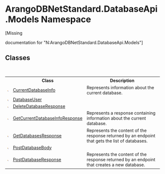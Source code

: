 # ArangoDBNetStandard.DatabaseApi.Models Namespace
 

\[Missing <summary> documentation for "N:ArangoDBNetStandard.DatabaseApi.Models"\]


## Classes
&nbsp;<table><tr><th></th><th>Class</th><th>Description</th></tr><tr><td>![Public class](media/pubclass.gif "Public class")</td><td><a href="cea94f8f-98cf-8d90-1b8a-e951d0c7652a">CurrentDatabaseInfo</a></td><td>
Represents information about the current database.</td></tr><tr><td>![Public class](media/pubclass.gif "Public class")</td><td><a href="e5823c7f-cb44-4c08-61a1-680b4cc3b8b8">DatabaseUser</a></td><td /></tr><tr><td>![Public class](media/pubclass.gif "Public class")</td><td><a href="0e3d6be1-9576-51f1-a155-09229489af63">DeleteDatabaseResponse</a></td><td /></tr><tr><td>![Public class](media/pubclass.gif "Public class")</td><td><a href="2b2040e8-c957-4ad3-a4f8-8287402a8db5">GetCurrentDatabaseInfoResponse</a></td><td>
Represents a response containing information about the current database.</td></tr><tr><td>![Public class](media/pubclass.gif "Public class")</td><td><a href="42821fa2-d0a4-ea1e-0536-4ac1a1d5f0bb">GetDatabasesResponse</a></td><td>
Represents the content of the response returned by an endpoint that gets the list of databases.</td></tr><tr><td>![Public class](media/pubclass.gif "Public class")</td><td><a href="3577f4e0-e3e3-b704-431c-64eb28555607">PostDatabaseBody</a></td><td /></tr><tr><td>![Public class](media/pubclass.gif "Public class")</td><td><a href="1ec87e21-a89d-4f77-a89d-bda2cd558562">PostDatabaseResponse</a></td><td>
Represents the content of the response returned by an endpoint that creates a new database.</td></tr></table>&nbsp;
